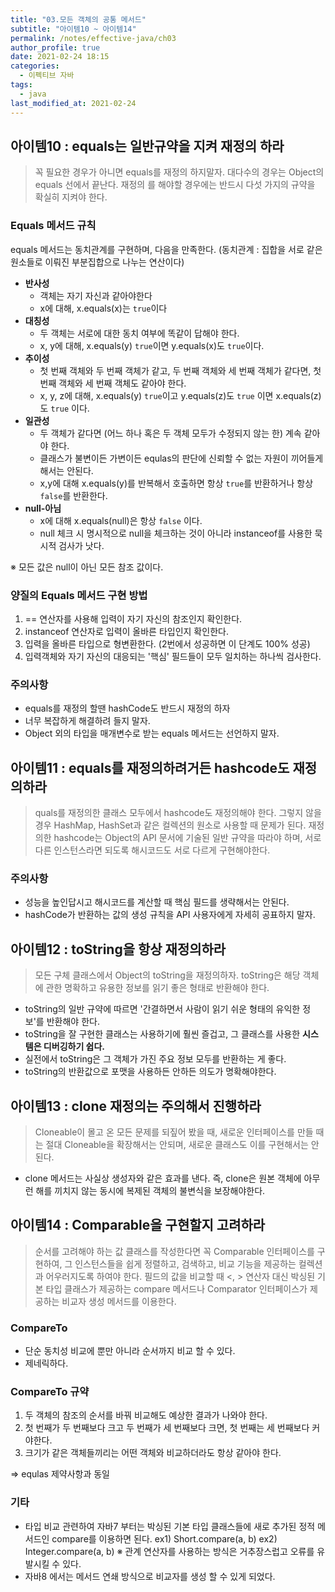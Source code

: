```yaml
---
title: "03.모든 객체의 공통 메서드"
subtitle: "아이템10 ~ 아이템14"
permalink: /notes/effective-java/ch03
author_profile: true
date: 2021-02-24 18:15
categories:
  - 이펙티브 자바
tags:
  - java
last_modified_at: 2021-02-24
---
```


## 아이템10 : equals는 일반규약을 지켜 재정의 하라

> 꼭 필요한 경우가 아니면 equals를 재정의 하지말자. 대다수의 경우는 Object의 equals 선에서 끝난다. 재정의 를 해야할 경우에는 반드시 다섯 가지의 규약을 확실히 지켜야 한다.

### Equals 메서드 규칙

equals 메서드는 동치관계를 구현하며, 다음을 만족한다.
(동치관계 : 집합을 서로 같은 원소들로 이뤄진 부분집합으로 나누는 연산이다)

- **반사성**
    - 객체는 자기 자신과 같아야한다
    - x에 대해, x.equals(x)는 `true`이다
- **대칭성**
    - 두 객체는 서로에 대한 동치 여부에 똑같이 답해야 한다.
    - x, y에 대해, x.equals(y) `true`이면 y.equals(x)도 `true`이다.
- **추이성**
    - 첫 번째 객체와 두 번째 객체가 같고, 두 번째 객체와 세 번째 객체가 같다면, 첫 번째 객체와 세 번째 객체도 같아야 한다.
    - x, y, z에 대해, x.equals(y) `true`이고 y.equals(z)도 `true` 이면 x.equals(z)도 `true` 이다.
- **일관성**
    - 두 객체가 같다면 (어느 하나 혹은 두 객체 모두가 수정되지 않는 한) 계속 같아야 한다.
    - 클래스가 불변이든 가변이든 equlas의 판단에 신뢰할 수 없는 자원이 끼어들게 해서는 안된다.
    - x,y에 대해 x.equals(y)를 반복해서 호출하면 항상 `true`를 반환하거나 항상 `false`를 반환한다.
- **null-아님**
    - x에 대해 x.equals(null)은 항상 `false` 이다.
    - null 체크 시 명시적으로 null을 체크하는 것이 아니라 instanceof를 사용한 묵시적 검사가 낫다.

※ 모든 값은 null이 아닌 모든 참조 값이다.

### 양질의 Equals 메서드 구현 방법

1. == 연산자를 사용해 입력이 자기 자신의 참조인지 확인한다.
2. instanceof 연산자로 입력이 올바른 타입인지 확인한다.
3. 입력을 올바른 타입으로 형변환한다. (2번에서 성공하면 이 단계도 100% 성공)
4. 입력객체와 자기 자신의 대응되는 '핵심' 필드들이 모두 일치하는 하나씩 검사한다.

### 주의사항

- equals를 재정의 할땐 hashCode도 반드시 재정의 하자
- 너무 복잡하게 해결하려 들지 말자.
- Object 외의 타입을 매개변수로 받는 equals 메서드는 선언하지 말자.

## 아이템11 : equals를 재정의하려거든 hashcode도 재정의하라

> quals를 재정의한 클래스 모두에서 hashcode도 재정의해야 한다. 그렇지 않을 경우 HashMap, HashSet과 같은 컬렉션의 원소로 사용할 때 문제가 된다.
재정의한 hashcode는 Object의 API 문서에 기술된 일반 규약을 따라야 하며, 서로 다른 인스턴스라면 되도록 해시코드도 서로 다르게 구현해야한다.

### 주의사항

- 성능을 높인답시고 해시코드를 계산할 때 핵심 필드를 생략해서는 안된다.
- hashCode가 반환하는 값의 생성 규칙을 API 사용자에게 자세히 공표하지 말자.

## 아이템12 : toString을 항상 재정의하라

> 모든 구체 클래스에서 Object의 toString을 재정의하자. toString은 해당 객체에 관한 명확하고 유용한 정보를 읽기 좋은 형태로 반환해야 한다.

- toString의 일반 규약에 따르면 '간결하면서 사람이 읽기 쉬운 형태의 유익한 정보'를 반환해야 한다.
- toString을 잘 구현한 클래스는 사용하기에 훨씬 즐겁고, 그 클래스를 사용한 **시스템은 디버깅하기 쉽다.**
- 실전에서 toString은 그 객체가 가진 주요 정보 모두를 반환하는 게 좋다.
- toString의 반환값으로 포맷을 사용하든 안하든 의도가 명확해야한다.

## 아이템13 : clone 재정의는 주의해서 진행하라

> Cloneable이 몰고 온 모든 문제를 되짚어 봤을 때, 새로운 인터페이스를 만들 때는 절대 Cloneable을 확장해서는 안되며, 새로운 클래스도 이를 구현해서는 안된다.

- clone 메서드는 사실상 생성자와 같은 효과를 낸다. 즉, clone은 원본 객체에 아무런 해를 끼치지 않는 동시에 복제된 객체의 불변식을 보장해야한다.

## 아이템14 : Comparable을 구현할지 고려하라

> 순서를 고려해야 하는 값 클래스를 작성한다면 꼭 Comparable 인터페이스를 구현하여, 그 인스턴스들을 쉽게 정렬하고, 검색하고, 비교 기능을 제공하는 컬렉션과 어우러지도록 하여야 한다. 
필드의 값을 비교할 때 <, > 연산자 대신 박싱된 기본 타입 클래스가 제공하는 compare 메서드나 Comparator 인터페이스가 제공하는 비교자 생성 메서드를 이용한다.

### CompareTo

- 단순 동치성 비교에 뿐만 아니라 순서까지 비교 할 수 있다.
- 제네릭하다.

### CompareTo 규약

1. 두 객체의 참조의 순서를 바꿔 비교해도 예상한 결과가 나와야 한다.
2. 첫 번째가 두 번째보다 크고 두 번째가 세 번째보다 크면, 첫 번째는 세 번째보다 커야한다.
3. 크기가 같은 객체들끼리는 어떤 객체와 비교하더라도 항상 같아야 한다.

⇒ equlas 제약사항과 동일

### 기타

- 타입 비교 관련하여 자바7 부터는 박싱된 기본 타입 클래스들에 새로 추가된 정적 메서드인 compare를 이용하면 된다. 
ex1) Short.compare(a, b)
ex2) Integer.compare(a, b)
※ 관계 연산자를 사용하는 방식은 거추장스럽고 오류를 유발시킬 수 있다.
- 자바8 에서는 메서드 연쇄 방식으로 비교자를 생성 할 수 있게 되었다.
